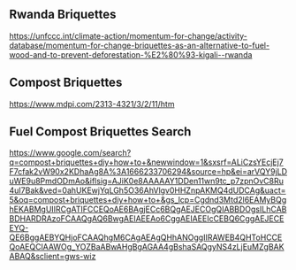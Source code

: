 ## Rwanda Briquettes

https://unfccc.int/climate-action/momentum-for-change/activity-database/momentum-for-change-briquettes-as-an-alternative-to-fuel-wood-and-to-prevent-deforestation-%E2%80%93-kigali--rwanda

## Compost Briquettes

https://www.mdpi.com/2313-4321/3/2/11/htm

## Fuel Compost Briquettes Search

https://www.google.com/search?q=compost+briquettes+diy+how+to+&newwindow=1&sxsrf=ALiCzsYEcjEj7F7cfak2vW90x2KDhaAg8A%3A1666233706294&source=hp&ei=arVQY9jLDuWE9u8PmdODmAo&iflsig=AJiK0e8AAAAAY1DDen11wn9tc_p7zpnOvC8Ru4uI7Bak&ved=0ahUKEwjYqLGh5O36AhVlgv0HHZnpAKMQ4dUDCAg&uact=5&oq=compost+briquettes+diy+how+to+&gs_lcp=Cgdnd3Mtd2l6EAMyBQghEKABMgUIIRCgATIFCCEQoAE6BAgjECc6BQgAEJECOgQIABBDOgsILhCABBDHARDRAzoFCAAQgAQ6BwgAEIAEEAo6CggAEIAEEIcCEBQ6CggAEJECEEYQ-QE6BggAEBYQHjoFCAAQhgM6CAgAEAgQHhANOggIIRAWEB4QHToHCCEQoAEQClAAWOg_YOZBaABwAHgBgAGAA4gBshaSAQgyNS4zLjEuMZgBAKABAQ&sclient=gws-wiz
